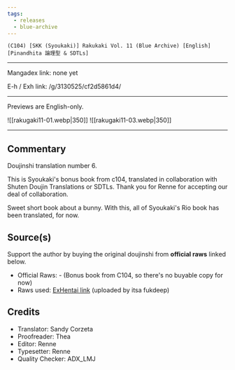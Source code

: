 ```yaml
---
tags:
  - releases
  - blue-archive
---
```

`(C104) [SKK (Syoukaki)] Rakukaki Vol. 11 (Blue Archive) [English] [Pinandhita 論理型 & SDTLs]`

---

Mangadex link: none yet

E-h / Exh link: /g/3130525/cf2d5861d4/

---

Previews are English-only.

![[rakugaki11-01.webp|350]] ![[rakugaki11-03.webp|350]] 

---

## Commentary

Doujinshi translation number 6.

This is Syoukaki's bonus book from c104, translated in collaboration with Shuten Doujin Translations or SDTLs. Thank you for Renne for accepting our deal of collaboration.

Sweet short book about a bunny. With this, all of Syoukaki's Rio book has been translated, for now.

## Source(s)

Support the author by buying the original doujinshi from **official raws** linked below.

- Official Raws: - (Bonus book from C104, so there's no buyable copy for now)
- Raws used: [ExHentai link](https://exhentai.org/g/3025628/d2884a6059/) (uploaded by itsa fukdeep)

## Credits

- Translator: Sandy Corzeta
- Proofreader: Thea
- Editor: Renne
- Typesetter: Renne
- Quality Checker: ADX_LMJ